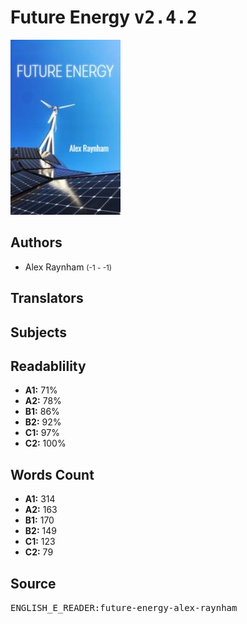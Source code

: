 # Future Energy <kbd>v2.4.2</kbd>

![](./cover.medium.jpg "")

## Authors


 - Alex Raynham <small>(-1 - -1)</small>

## Translators



## Subjects



## Readablility


 - **A1:** 71%
 - **A2:** 78%
 - **B1:** 86%
 - **B2:** 92%
 - **C1:** 97%
 - **C2:** 100%

## Words Count


 - **A1:** 314
 - **A2:** 163
 - **B1:** 170
 - **B2:** 149
 - **C1:** 123
 - **C2:** 79

## Source


<kbd>ENGLISH_E_READER:future-energy-alex-raynham</kbd>
